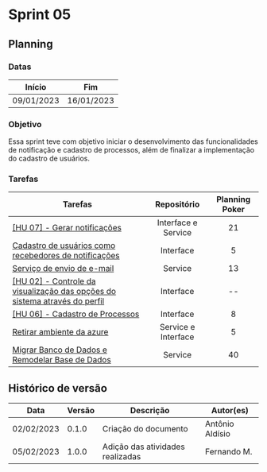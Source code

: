 # Sprint 05

## Planning

### Datas

| Início | Fim |
| :--:|:--:|
| 09/01/2023 | 16/01/2023 |


### Objetivo

Essa sprint teve com objetivo iniciar o desenvolvimento das funcionalidades de notificação e cadastro de processos, além de finalizar a implementação do cadastro de usuários.

### Tarefas


| Tarefas | Repositório | Planning Poker |
| -- | :--: |  :--: |
| [[HU 07] - Gerar notificações](https://github.com/fga-eps-mds/2022-2-CAPJu-Doc/issues/132) | Interface e Service | 21 |
| [Cadastro de usuários como recebedores de notificações](https://github.com/fga-eps-mds/2022-2-CAPJu-Doc/issues/141) | Interface | 5 |
| [Serviço de envio de e-mail](https://github.com/fga-eps-mds/2022-2-CAPJu-Doc/issues/152) | Service | 13 |
| [[HU 02] - Controle da visualização das opções do sistema através do perfil](https://github.com/fga-eps-mds/2022-2-CAPJu-Doc/issues/93) | Interface | -- |
| [[HU 06] - Cadastro de Processos](https://github.com/fga-eps-mds/2022-2-CAPJu-Doc/issues/97) | Interface | 8 |
| [Retirar ambiente da azure](https://github.com/fga-eps-mds/2022-2-CAPJu-Doc/issues/147) | Service e Interface | 5 |
| [Migrar Banco de Dados e Remodelar Base de Dados](https://github.com/fga-eps-mds/2022-2-capju-doc/issues/136) | Service | 40 |



## Histórico de versão

| Data | Versão | Descrição | Autor(es) |
| ---- | ------ | --------- | --------- |
| 02/02/2023 | 0.1.0 | Criação do documento | Antônio Aldísio |
| 05/02/2023 | 1.0.0 | Adição das atividades realizadas | Fernando M. |

